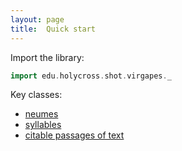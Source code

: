```yaml
---
layout: page
title:  Quick start
---
```



Import the library:


```scala
import edu.holycross.shot.virgapes._
```


Key classes:


-  [neumes](neumes)
-  [syllables](syllables)
-  [citable passages of text](passages)
